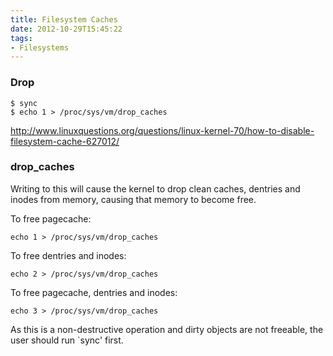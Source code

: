```yaml
---
title: Filesystem Caches
date: 2012-10-29T15:45:22
tags:
- Filesystems
---
```


### Drop

    $ sync
    $ echo 1 > /proc/sys/vm/drop_caches

http://www.linuxquestions.org/questions/linux-kernel-70/how-to-disable-filesystem-cache-627012/

### drop_caches

Writing to this will cause the kernel to drop clean caches, dentries and
inodes from memory, causing that memory to become free.

To free pagecache:

    echo 1 > /proc/sys/vm/drop_caches

To free dentries and inodes:

    echo 2 > /proc/sys/vm/drop_caches

To free pagecache, dentries and inodes:

    echo 3 > /proc/sys/vm/drop_caches

As this is a non-destructive operation and dirty objects are not freeable, the
user should run `sync' first.
